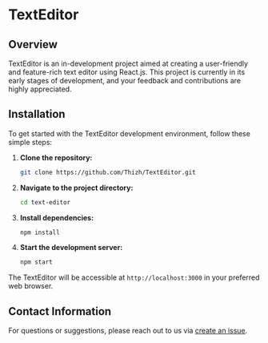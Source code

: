 # TextEditor

## Overview

TextEditor is an in-development project aimed at creating a user-friendly and feature-rich text editor using React.js. This project is currently in its early stages of development, and your feedback and contributions are highly appreciated.

## Installation

To get started with the TextEditor development environment, follow these simple steps:

1. **Clone the repository:**

    ```bash
    git clone https://github.com/Thizh/TextEditor.git
    ```

2. **Navigate to the project directory:**

    ```bash
    cd text-editor
    ```

3. **Install dependencies:**

    ```bash
    npm install
    ```

4. **Start the development server:**

    ```bash
    npm start
    ```

The TextEditor will be accessible at `http://localhost:3000` in your preferred web browser.

## Contact Information

For questions or suggestions, please reach out to us via [create an issue](https://github.com/Thizh/TextEditor/issues/new).

